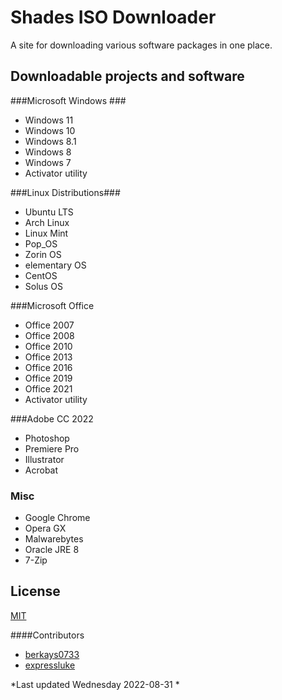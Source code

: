 # Shades ISO Downloader

A site for downloading various software packages in one place.


## Downloadable projects and software ##

###Microsoft Windows ###
- Windows 11
- Windows 10
- Windows 8.1
- Windows 8
- Windows 7
- Activator utility

###Linux Distributions###
 - Ubuntu LTS
 - Arch Linux
 - Linux Mint
 - Pop_OS
 - Zorin OS
 - elementary OS
 - CentOS
 - Solus OS

###Microsoft Office
- Office 2007
- Office 2008
- Office 2010
- Office 2013
- Office 2016
- Office 2019
- Office 2021
- Activator utility


###Adobe CC 2022
- Photoshop
- Premiere Pro
- Illustrator
- Acrobat

### Misc
- Google Chrome
- Opera GX
- Malwarebytes
- Oracle JRE 8
- 7-Zip

## License
[MIT](https://choosealicense.com/licenses/mit/)

####Contributors
- [berkays0733](https://github.com/berkays0733 "berkays0733")
- [expressluke](https://github.com/expressluke "expressluke")


*Last updated Wednesday 2022-08-31 *
